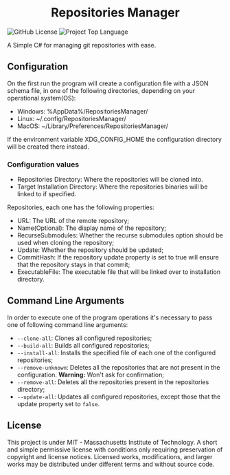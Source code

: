 <h1 style="text-align: center" >Repositories Manager</h1>

![GitHub License](https://img.shields.io/github/license/HeberBarra/RepositoriesManager?logo=GitHub&label=License)
![Project Top Language](https://img.shields.io/github/languages/top/HeberBarra/RepositoriesManager?label=CSharp)

A Simple C# for managing git repositories with ease.

## Configuration

On the first run the program will create a configuration file with a JSON schema file, in one of the following directories,
depending on your operational system(OS):

- Windows: %AppData%/RepositoriesManager/
- Linux: ~/.config/RepositoriesManager/
- MacOS: ~/Library/Preferences/RepositoriesManager/

If the environment variable XDG_CONFIG_HOME the configuration directory will be created there instead.

### Configuration values

- Repositories Directory: Where the repositories will be cloned into.
- Target Installation Directory: Where the repositories binaries will be linked to if specified.

Repositories, each one has the following properties:

- URL: The URL of the remote repository;
- Name(Optional): The display name of the repository;
- RecurseSubmodules: Whether the recurse submodules option should be used when cloning the repository;
- Update: Whether the repository should be updated;
- CommitHash: If the repository update property is set to true will ensure that the repository stays in that commit;
- ExecutableFile: The executable file that will be linked over to installation directory.

## Command Line Arguments

In order to execute one of the program operations it's necessary to pass one of following command line arguments:

- `--clone-all`: Clones all configured repositories;
- `--build-all`: Builds all configured repositories;
- `--install-all`: Installs the specified file of each one of the configured repositories;
- `--remove-unknown`: Deletes all the repositories that are not present in the configuration. __Warning:__ Won't ask for confirmation;
- `--remove-all`: Deletes all the repositories present in the repositories directory;
- `--update-all`: Updates all configured repositories, except those that the update property set to `false`.

## License

This project is under MIT - Massachusetts Institute of Technology. A short and simple permissive license with conditions
only requiring preservation of copyright and license notices. Licensed works, modifications, and larger works may be
distributed under different terms and without source code.
